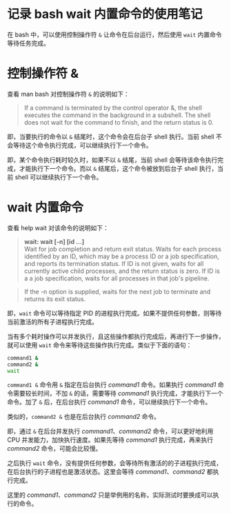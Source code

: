 # 记录 bash wait 内置命令的使用笔记

在 bash 中，可以使用控制操作符 `&` 让命令在后台运行，然后使用 `wait` 内置命令等待任务完成。

# 控制操作符 &
查看 man bash 对控制操作符 `&` 的说明如下：
> If a command is terminated by the control operator &, the shell executes the command in the background in a subshell.  The shell does not wait for the command to finish, and the return status is 0.

即，当要执行的命令以 `&` 结尾时，这个命令会在后台子 shell 执行。当前 shell 不会等待这个命令执行完成，可以继续执行下一个命令。

即，某个命令执行耗时较久时，如果不以 `&` 结尾，当前 shell 会等待该命令执行完成，才能执行下一个命令。而以 `&` 结尾后，这个命令被放到后台子 shell 执行，当前 shell 可以继续执行下一个命令。

# wait 内置命令
查看 help wait 对该命令的说明如下：
> **wait: wait [-n] [id ...]**  
Wait for job completion and return exit status.
Waits for each process identified by an ID, which may be a process ID or a job specification, and reports its termination status. If ID is not given, waits for all currently active child processes, and the return status is zero. If ID is a a job specification, waits for all processes in that job's pipeline.

> If the -n option is supplied, waits for the next job to terminate and returns its exit status.

即，`wait` 命令可以等待指定 PID 的进程执行完成。如果不提供任何参数，则等待当前激活的所有子进程执行完成。

当有多个耗时操作可以并发执行，且这些操作都执行完成后，再进行下一步操作，就可以使用 `wait` 命令来等待这些操作执行完成。类似于下面的语句：
```bash
command1 &
command2 &
wait
```
`command1 &` 命令用 `&` 指定在后台执行 *command1* 命令。如果执行 *command1* 命令需要较长时间，不加 `&` 的话，需要等待 *command1* 执行完成，才能执行下一个命令。加了 `&` 后，在后台执行 *command1* 命令，可以继续执行下一个命令。

类似的，`command2 &` 也是在后台执行 *command2* 命令。

即，通过 `&` 在后台并发执行 *command1*、*command2* 命令，可以更好地利用 CPU 并发能力，加快执行速度。如果先等待 *command1* 执行完成，再来执行 *command2* 命令，可能会比较慢。

之后执行 `wait` 命令，没有提供任何参数，会等待所有激活的的子进程执行完成，在后台执行的子进程也是激活状态。这里会等待 *command1*、*command2* 都执行完成。

这里的 *command1*、*command2* 只是举例用的名称，实际测试时要换成可以执行的命令。
